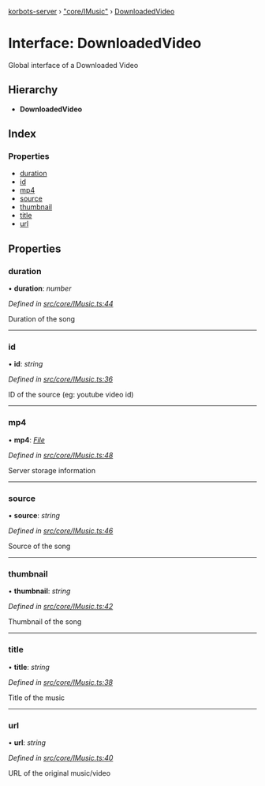 [korbots-server](../README.md) › ["core/IMusic"](../modules/_core_imusic_.md) › [DownloadedVideo](_core_imusic_.downloadedvideo.md)

# Interface: DownloadedVideo

Global interface of a Downloaded Video

## Hierarchy

* **DownloadedVideo**

## Index

### Properties

* [duration](_core_imusic_.downloadedvideo.md#duration)
* [id](_core_imusic_.downloadedvideo.md#id)
* [mp4](_core_imusic_.downloadedvideo.md#mp4)
* [source](_core_imusic_.downloadedvideo.md#source)
* [thumbnail](_core_imusic_.downloadedvideo.md#thumbnail)
* [title](_core_imusic_.downloadedvideo.md#title)
* [url](_core_imusic_.downloadedvideo.md#url)

## Properties

###  duration

• **duration**: *number*

*Defined in [src/core/IMusic.ts:44](https://github.com/Xisabla/Korbots/blob/cca6cd1/server/src/core/IMusic.ts#L44)*

Duration of the song

___

###  id

• **id**: *string*

*Defined in [src/core/IMusic.ts:36](https://github.com/Xisabla/Korbots/blob/cca6cd1/server/src/core/IMusic.ts#L36)*

ID of the source (eg: youtube video id)

___

###  mp4

• **mp4**: *[File](_core_imusic_.file.md)*

*Defined in [src/core/IMusic.ts:48](https://github.com/Xisabla/Korbots/blob/cca6cd1/server/src/core/IMusic.ts#L48)*

Server storage information

___

###  source

• **source**: *string*

*Defined in [src/core/IMusic.ts:46](https://github.com/Xisabla/Korbots/blob/cca6cd1/server/src/core/IMusic.ts#L46)*

Source of the song

___

###  thumbnail

• **thumbnail**: *string*

*Defined in [src/core/IMusic.ts:42](https://github.com/Xisabla/Korbots/blob/cca6cd1/server/src/core/IMusic.ts#L42)*

Thumbnail of the song

___

###  title

• **title**: *string*

*Defined in [src/core/IMusic.ts:38](https://github.com/Xisabla/Korbots/blob/cca6cd1/server/src/core/IMusic.ts#L38)*

Title of the music

___

###  url

• **url**: *string*

*Defined in [src/core/IMusic.ts:40](https://github.com/Xisabla/Korbots/blob/cca6cd1/server/src/core/IMusic.ts#L40)*

URL of the original music/video
